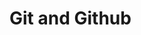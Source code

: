 <link rel="stylesheet" href="{{baseUrl}}/css/textbook.css">

<div class="website-content">

# Git and Github

<div id="main">

<include src="init/embed.md" />
<include src="commit/embed.md" />
<include src="ignore/embed.md" />
<include src="tag/embed.md" />
<include src="checkout/embed.md" />
<include src="stash/embed.md" />
<include src="clone/embed.md" />
<include src="pull/embed.md" />
<include src="push/embed.md" />
<include src="branch/embed.md" />
<include src="mergeConflicts/embed.md" />
<include src="createPRs/embed.md" />
<include src="managePRs/embed.md" />
<include src="forkingWorkflow/embed.md" />

</div>

</div>
